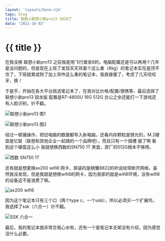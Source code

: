 ```yaml
---
layout: 'layouts/base.njk'
tags: blog
title: 我换上联想小新pro13 2020了
data: "2021-10-02"
---
```


# {{ title }}

在我没换 联想小新pro13 之前我是用飞行堡垒6的，电脑配置还是可以再用个几年是没问题的，但是现在上班了发现天天背着个这么重（6kg）的笔记本实在是顶不住了，下班就累成狗了加上背咋这么重的笔记本，我直接傻了，考虑了几天咬咬牙，换！

于是乎，开始在各大平台挑选笔记本了，在我对比价格/配置/便携等，最后选择了联想小新pro13 锐龙版 配置是R7-4800U 16G 512G 办公之余还能打一下游戏还有人脸识别，针不戳。

![联想小新pro13 图1](https://s3.jpg.cm/2021/10/09/IvxUXz.jpg)

![联想小新pro13 图2](https://s3.jpg.cm/2021/10/09/Ivxbvu.jpg)

经过一顿骚操作，把旧电脑的数据都导入新电脑，还看内存颗粒是镁光的，M.2硬盘是忆联（联想和其他企业一起搞的一个品牌吧），而且只有一个插槽 服了啊 看到这个硬盘这么小 我就想换西数的SN750 1T 黑盘，原厂的512G根本不够用。

![西数 SN750 1T](https://s3.jpg.cm/2021/10/09/IwRCxf.png)

还有就是想更换ax200 wifi6 网卡，原装的是螃蟹8822的听说经常断开网络，虽然我没发现，但是我就是想换wifi6的网卡，因为我家的就是wifi6环境，没有wifi6的设备这不是浪费了嘛。

![ax200 wifi6](https://s3.jpg.cm/2021/10/09/IwR2UH.png)

因为这个笔记本只有三个口（两个type c，一个usb），所以必须买一个扩展坞，我选择了ssk（六合一）针不戳。

![SSK 六合一](https://s3.jpg.cm/2021/10/09/IwRBnh.png)

最后，我的笔记本就非常合我心水啦，还有一个是笔记本支架没有介绍，因为感觉没什么必要。
